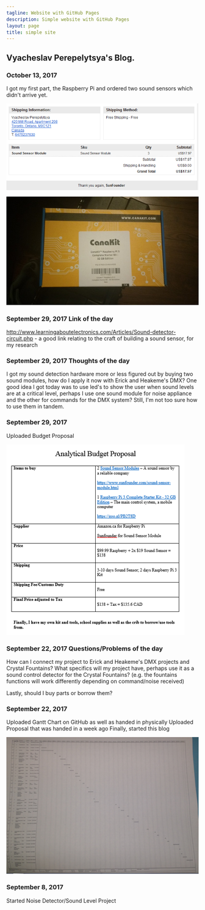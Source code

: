 ```yaml
---
tagline: Website with GitHub Pages
description: Simple website with GitHub Pages
layout: page
title: simple site
---
```


Vyacheslav Perepelytsya's Blog.
-------------

### October 13, 2017

I got my first part, the Raspberry Pi and ordered two sound sensors which didn't arrive yet.

![Image of Sensor Effectors](https://raw.githubusercontent.com/SlavaPere/SensorEffector/master/Capture.PNG)

![Image of Raspberry Pi](https://raw.githubusercontent.com/SlavaPere/SensorEffector/master/raspberrypi.jpg)

### September 29, 2017 Link of the day

http://www.learningaboutelectronics.com/Articles/Sound-detector-circuit.php - a good link relating to the craft of building a sound sensor, for my research

### September 29, 2017 Thoughts of the day

I got my sound detection hardware more or less figured out by buying two sound modules, how do I apply it now with Erick and Heakeme's DMX? One good idea I got today was to use led's to show the user when sound levels are at a critical level, perhaps I use one sound module for noise appliance and the other for commands for the DMX system? Still, I'm not too sure how to use them in tandem.

### September 29, 2017

Uploaded Budget Proposal

![Image of Budget Proposal](https://raw.githubusercontent.com/SlavaPere/SensorEffector/master/Capturebudget.PNG)

### September 22, 2017 Questions/Problems of the day

How can I connect my project to Erick and Heakeme's DMX projects and Crystal Fountains?
What specifics will my project have, perhaps use it as a sound control detector for the Crystal Fountains?
(e.g. the fountains functions will work differently depending on command/noise received)

Lastly, should I buy parts or borrow them?

### September 22, 2017

Uploaded Gantt Chart on GitHub as well as handed in physically 
Uploaded Proposal that was handed in a week ago
Finally, started this blog

![Image of Gantt Chart](https://raw.githubusercontent.com/SlavaPere/SensorEffector/master/Capture2.PNG)

### September 8, 2017

Started Noise Detector/Sound Level Project
